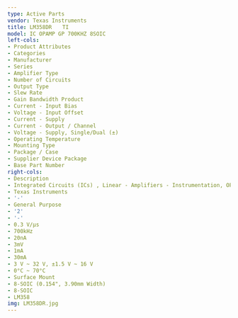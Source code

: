 ```yaml
---
type: Active Parts
vendor: Texas Instruments
title: LM358DR　　TI
model: IC OPAMP GP 700KHZ 8SOIC
left-cols:
- Product Attributes
- Categories
- Manufacturer
- Series
- Amplifier Type
- Number of Circuits
- Output Type
- Slew Rate
- Gain Bandwidth Product
- Current - Input Bias
- Voltage - Input Offset
- Current - Supply
- Current - Output / Channel
- Voltage - Supply, Single/Dual (±)
- Operating Temperature
- Mounting Type
- Package / Case
- Supplier Device Package
- Base Part Number
right-cols:
- Description
- Integrated Circuits (ICs) , Linear - Amplifiers - Instrumentation, OP Amps, Buffer Amps
- Texas Instruments
- '-'
- General Purpose
- '2'
- '-'
- 0.3 V/µs
- 700kHz
- 20nA
- 3mV
- 1mA
- 30mA
- 3 V ~ 32 V, ±1.5 V ~ 16 V
- 0°C ~ 70°C
- Surface Mount
- 8-SOIC (0.154", 3.90mm Width)
- 8-SOIC
- LM358
img: LM358DR.jpg
---
```

